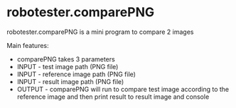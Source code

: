# robotester.comparePNG

robotester.comparePNG is a mini program to compare 2 images

Main features:
* comparePNG takes 3 parameters
* INPUT - test image path (PNG file)
* INPUT - reference image path (PNG file)
* INPUT - result image path (PNG file)
* OUTPUT - comparePNG will run to compare test image according to the reference image and then print result to result image and console
